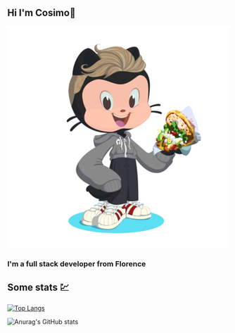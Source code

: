 ## Hi I'm Cosimo👋 

![cosimo's octo](https://github.com/cosimochellini/cosimochellini/blob/main/cosimo.png)

### I'm a full stack developer from Florence

## Some stats 💹

[![Top Langs](https://github-readme-stats.vercel.app/api/top-langs/?username=cosimochellini&layout=compact&hide=html,css&theme=dracula)](https://github.com/anuraghazra/github-readme-stats)

![Anurag's GitHub stats](https://github-readme-stats.vercel.app/api?username=cosimochellini&show_icons=true&theme=dracula)
